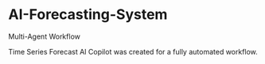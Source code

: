 # AI-Forecasting-System
Multi-Agent Workflow

Time Series Forecast AI Copilot was created for a fully automated workflow.

